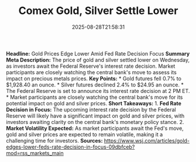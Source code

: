 ﻿---
title: "Comex Gold, Silver Settle Lower"
date: "2025-08-28T21:58:31"
category: "Markets"
summary: ""
slug: "comex gold silver settle lower"
source_urls:
  - "https://www.wsj.com/articles/gold-edges-lower-feds-rate-decision-in-focus-09dbfceb?mod=rss_markets_main"
seo:
  title: "Comex Gold, Silver Settle Lower | Hash n Hedge"
  description: ""
  keywords: ["news", "markets", "brief"]
---
**Headline:** Gold Prices Edge Lower Amid Fed Rate Decision Focus  **Summary Meta Description:** The price of gold and silver settled lower on Wednesday, as investors await the Federal Reserve's interest rate decision. Market participants are closely watching the central bank's move to assess its impact on precious metals prices.  **Key Points:**  * Gold futures fell 0.7% to $1,928.40 an ounce. * Silver futures declined 2.4% to $24.95 an ounce. * The Federal Reserve is set to announce its interest rate decision at 2 PM ET. * Market participants are closely watching the central bank's move for its potential impact on gold and silver prices.  **Short Takeaways:**  1. **Fed Rate Decision in Focus:** The upcoming interest rate decision by the Federal Reserve will likely have a significant impact on gold and silver prices, with investors awaiting clarity on the central bank's monetary policy stance. 2. **Market Volatility Expected:** As market participants await the Fed's move, gold and silver prices are expected to remain volatile, making it a challenging time for investors.  **Sources:** https://www.wsj.com/articles/gold-edges-lower-feds-rate-decision-in-focus-09dbfceb?mod=rss_markets_main 
